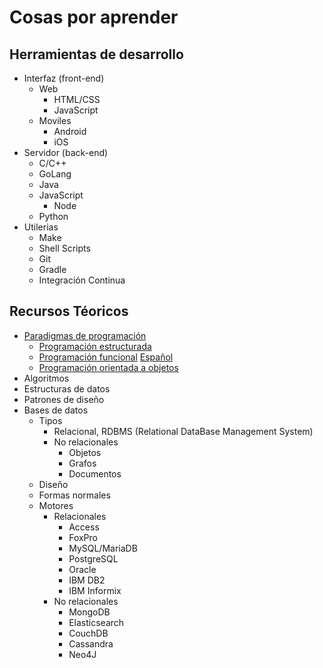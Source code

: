 # Cosas por aprender

## Herramientas de desarrollo

* Interfaz (front-end)
  * Web
    * HTML/CSS
    * JavaScript
  * Moviles
    * Android
    * iOS
* Servidor (back-end)
  * C/C++
  * GoLang
  * Java
  * JavaScript
    * Node
  * Python
* Utilerias 
  * Make
  * Shell Scripts
  * Git
  * Gradle
  * Integración Continua

  
## Recursos Téoricos

* [Paradigmas de programación](http://cs.lmu.edu/~ray/notes/paradigms/)
  * [Programación estructurada](https://es.wikipedia.org/wiki/Programaci%C3%B3n_estructurada)
  * [Programación funcional](https://en.wikipedia.org/wiki/Functional_programming) [Español](https://es.wikipedia.org/wiki/Programaci%C3%B3n_funcional)
  * [Programación orientada a objetos](https://es.wikipedia.org/wiki/Programaci%C3%B3n_orientada_a_objetos)
* Algoritmos
* Estructuras de datos
* Patrones de diseño
* Bases de datos
  * Tipos
    * Relacional, RDBMS (Relational DataBase Management System)
    * No relacionales
      * Objetos
      * Grafos
      * Documentos
  * Diseño
  * Formas normales
  * Motores
    * Relacionales
      * Access
      * FoxPro
      * MySQL/MariaDB
      * PostgreSQL
      * Oracle
      * IBM DB2
      * IBM Informix
    * No relacionales
      * MongoDB
      * Elasticsearch
      * CouchDB
      * Cassandra
      * Neo4J

